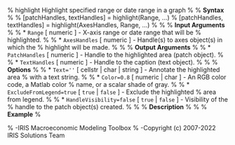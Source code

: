 % highlight  Highlight specified range or date range in a graph
%
% __Syntax__
%
%     [patchHandles, textHandles] = highlight(Range, ...)
%     [patchHandles, textHandles] = highlight(AxesHandles, Range, ...)
%
%
% __Input Arguments__
%
% * `Range` [ numeric ] - X-axis range or date range that will be
% highlighted.
%
% * `AxesHandles` [ numeric ] - Handle(s) to axes object(s) in which the
% highlight will be made.
%
%
% __Output Arguments__
%
% * `PatchHandles` [ numeric ] - Handle to the highlighted area (patch object).
%
% * `TextHandles` [ numeric ] - Handle to the caption (text object).
%
%
% __Options__
%
% * `Text=''` [ cellstr | char | string ] - Annotate the highlighted area
% with a text string.
%
% * `Color=0.8` [ numeric | char ] - An RGB color code, a Matlab color
% name, or a scalar shade of gray.
%
% * `ExcludeFromLegend=true` [ `true` | `false` ] - Exclude the highlighted
% area from legend.
%
% * `HandleVisibility=false` [ `true` | `false` ] - Visibility of the
% handle to the patch object(s) created.
%
%
% __Description__
%
%
% __Example__
%

% -IRIS Macroeconomic Modeling Toolbox
% -Copyright (c) 2007-2022 IRIS Solutions Team
